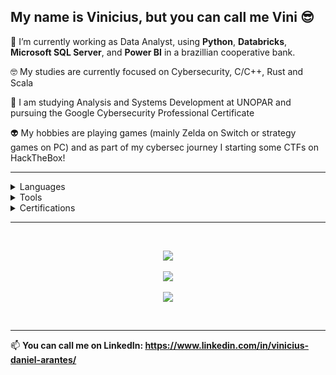 ## My name is Vinicius, but you can call me Vini 😎

🐍 I’m currently working as Data Analyst, using **Python**, **Databricks**, **Microsoft SQL Server**, and **Power BI**  in a brazillian cooperative bank.

🤓 My studies are currently focused on Cybersecurity, C/C++, Rust and Scala

📖 I am studying Analysis and Systems Development at UNOPAR and pursuing the Google Cybersecurity Professional Certificate

👽 My hobbies are playing games (mainly Zelda on Switch or strategy games on PC) and as part of my cybersec journey I starting some CTFs on HackTheBox!

---

<details>
  <summary>Languages</summary>
  - Python <br />
  - SQL <br />
  - DAX <br />
  - HCL <br />
  - Dart/Flutter <br />
  - JavaScript/TypeScript <br />
  - HTML/CSS <br />
  - Rust <br />
</details>

<details>
  <summary>Tools</summary>
  - Databricks <br />
  - Apache Airflow <br />
  - Docker <br />
  - Airbyte <br />
  - SIEM tools <br />
  - Metasploit <br />
  - Kali Linux Tools <br />
  - IDS tools <br />
  - Metabase <br />
  - Power BI <br />
  - AWS <br />
  - Azure <br />
</details>

<details>
  <summary>Certifications</summary>
  - Astronomer Apache Airflow Fundamentals <br />
  - ANBIMA CPA-10 <br />
  - Databricks Lakehouse Fundamentals <br />
  - Denodo for Data Analytics <br />
</details>


---

<br />
<p align="center">
  <a>
    <img
      align="center"
      src="https://streak-stats.demolab.com?user=ArantesVini&theme=dracula"
    />
  </a>
  <br />
  <br />
  <a href="https://github.com/anuraghazra/github-readme-stats">
    <img
      align="center"
      src="https://github-readme-stats.vercel.app/api/top-langs/?username=ArantesVini&layout=donut&exclude_repo=Cluster_Basico,analise_imoveis_rj,analise_dados_restaurante&theme=dracula"
    />
  </a>
  <br />
  <br />
  <a href="https://github.com/anuraghazra/github-readme-stats">
    <img
      align="center"
      src="https://github-readme-stats.vercel.app/api?username=ArantesVini&show_icons=true&theme=dracula&rank_icon=github"
    />
  </a>
  <br />
</p>
<br />

---

📫 <b>You can call me on **LinkedIn**: <b/> https://www.linkedin.com/in/vinicius-daniel-arantes/
